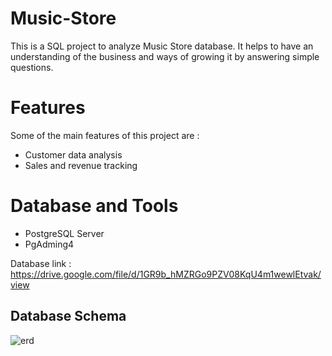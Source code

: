 # Music-Store
This is a SQL project to analyze Music Store database. It helps to have an understanding of the business and ways of growing it by answering simple questions.

# Features
Some of the main features of this project are :

- Customer data analysis
- Sales and revenue tracking

# Database and Tools
- PostgreSQL Server
- PgAdming4

Database link : https://drive.google.com/file/d/1GR9b_hMZRGo9PZV08KqU4m1wewlEtvak/view

## Database Schema
![erd](https://github.com/tanayakundu28/Music-Store/assets/99383059/461796bd-d695-41f7-9c5d-82190e2d2fde)
